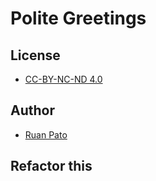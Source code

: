 # Polite Greetings #

## License ##

- [CC-BY-NC-ND 4.0](https://github.com/ruanpato/polite-greetings/blob/main/LICENSE)

## Author ##

- [Ruan Pato](https://github.com/ruanpato)

## Refactor this ##
